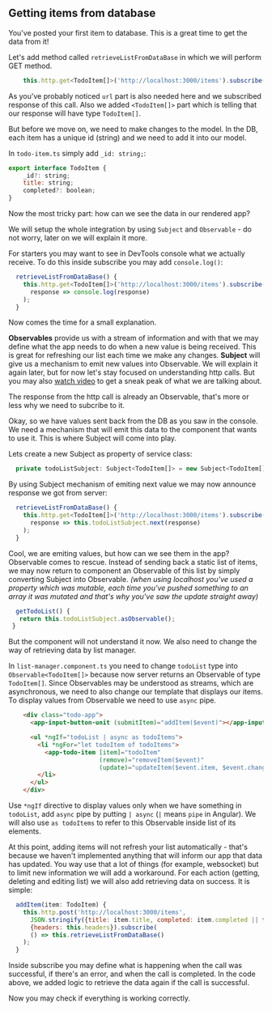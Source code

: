 ## Getting items from database

You've posted your first item to database. This is a great time to get the data from it!

Let's add method called `retrieveListFromDataBase` in which we will perform GET method.

```js
    this.http.get<TodoItem[]>('http://localhost:3000/items').subscribe();
```

As you've probably noticed `url` part is also needed here and we subscribed response of this call. Also we added `<TodoItem[]>` part which is telling that our response will have type `TodoItem[]`.

But before we move on, we need to make changes to the model. In the DB, each item has a unique id (string) and we need to add it into our model.

In `todo-item.ts` simply add `_id: string;`:

```js
export interface TodoItem {
    _id?: string;
    title: string;
    completed?: boolean;
}
```

Now the most tricky part: how can we see the data in our rendered app?

We will setup the whole integration by using `Subject` and `Observable` - do not worry, later on we will explain it more.

For starters you may want to see in DevTools console what we actually receive.
To do this inside subscribe you may add `console.log()`:
```js
  retrieveListFromDataBase() {
    this.http.get<TodoItem[]>('http://localhost:3000/items').subscribe(
      response => console.log(response)
    );
  }
```

Now comes the time for a small explanation.

**Observables** provide us with a stream of information and with that we may define what the app needs to do when a new value is being received. This is great for refreshing our list each time we make any changes.
**Subject** will give us a mechanism to emit new values into Observable.
We will explain it again later, but for now let's stay focused on understanding http calls.
But you may also [watch video](https://www.youtube.com/watch?v=QHCjT3jRzB0) to get a sneak peak of what we are talking about.

The response from the http call is already an Observable, that's more or less why we need to subcribe to it.

Okay, so we have values sent back from the DB as you saw in the console. We need a mechanism that will emit this data to the component that wants to use it. This is where Subject will come into play.

Lets create a new Subject as property of service class:

```js
  private todoListSubject: Subject<TodoItem[]> = new Subject<TodoItem[]>();

```

By using Subject mechanism of emiting next value we may now announce response we got from server:

```js
  retrieveListFromDataBase() {
    this.http.get<TodoItem[]>('http://localhost:3000/items').subscribe(
      response => this.todoListSubject.next(response)
    );
  }
```
 Cool, we are emiting values, but how can we see them in the app?
 Observable comes to rescue. 
 Instead of sending back a static list of items, we may now return to component an Observable of this list by simply converting Subject into Observable. *(when using localhost you've used a property which was mutable, each time you've pushed something to an array it was mutated and that's why you've saw the update straight away)*
 
 ```js
   getTodoList() {
    return this.todoListSubject.asObservable();
  }
 ```
But the component will not understand it now. We also need to change the way of retrieving data by list manager.

In `list-manager.component.ts` you need to change `todoList` type into `Observable<TodoItem[]>` because now server returns an Observable of type `TodoItem[]`.
Since Observables may be understood as streams, which are asynchronous, we need to also change our template that displays our items.
To display values from Observable we need to use `async` pipe.

```html
    <div class="todo-app">
      <app-input-button-unit (submitItem)="addItem($event)"></app-input-button-unit>

      <ul *ngIf="todoList | async as todoItems">
        <li *ngFor="let todoItem of todoItems">
          <app-todo-item [item]="todoItem"
                         (remove)="removeItem($event)"
                         (update)="updateItem($event.item, $event.changes)"></app-todo-item>
        </li>
      </ul>
    </div>
```
Use `*ngIf` directive to display values only when we have something in `todoList`, add `async` pipe by putting `| async` (`|` means `pipe` in Angular). We will also use `as todoItems` to refer to this Observable inside list of its elements.

At this point, adding items will not refresh your list automatically - that's because we haven't implemented anything that will inform our app that data has updated. You way use that a lot of things (for example, websocket) but to limit new information we will add a workaround. For each action (getting, deleting and editing list) we will also add retrieving data on success. It is simple:

```js
  addItem(item: TodoItem) {
    this.http.post('http://localhost:3000/items',
      JSON.stringify({title: item.title, completed: item.completed || false}),
      {headers: this.headers}).subscribe(
      () => this.retrieveListFromDataBase()
    );
  }
```
Inside subscribe you may define what is happening when the call was successful, if there's an error, and when the call is completed. In the code above, we added logic to retrieve the data again if the call is successful.

Now you may check if everything is working correctly.

